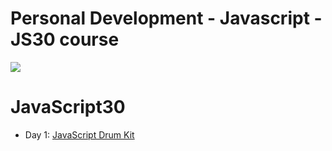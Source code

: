 # Personal Development - Javascript - JS30 course
![](https://javascript30.com/images/JS3-social-share.png)

# JavaScript30

- Day 1: [JavaScript Drum Kit](https://github.com/matt-harris/pd-js-js30/01%20-%20Javascript%20Drum%20Kit/)
